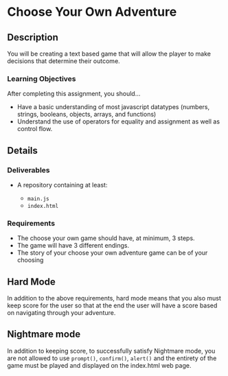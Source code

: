 # Choose Your Own Adventure

## Description

You will be creating a text based game that will allow the player to make decisions that determine their outcome.

### Learning Objectives

After completing this assignment, you should…

* Have a basic understanding of most javascript datatypes (numbers, strings, booleans, objects, arrays, and functions)
* Understand the use of operators for equality and assignment as well as control flow.

## Details

### Deliverables

* A repository containing at least:

  * `main.js`
  * `index.html`

### Requirements

* The choose your own game should have, at minimum, 3 steps.
* The game will have 3 different endings.
* The story of your choose your own adventure game can be of your choosing

## Hard Mode

In addition to the above requirements, hard mode means that you also must keep score for the user so that at the end the user will have a score based on navigating through your adventure.

## Nightmare mode

In addition to keeping score, to successfully satisfy Nightmare mode, you are not allowed to use `prompt()`, `confirm()`, `alert()` and the entirety of the game must be played and displayed on the index.html web page.